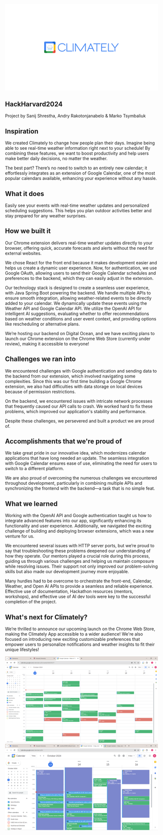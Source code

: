 <img src="climatelyLogo.png"/>

## HackHarvard2024
Project by Sanij Shrestha, Andry Rakotonjanabelo & Marko Tsymbaliuk

## Inspiration
We created Climately to change how people plan their days. Imagine being able to see real-time weather information right next to your schedule! By combining these features, we want to boost productivity and help users make better daily decisions, no matter the weather.

The best part? There’s no need to switch to an entirely new calendar; it effortlessly integrates as an extension of Google Calendar, one of the most popular calendars available, enhancing your experience without any hassle.

## What it does
Easily see your events with real-time weather updates and personalized scheduling suggestions. This helps you plan outdoor activities better and stay prepared for any weather surprises.

## How we built it
Our Chrome extension delivers real-time weather updates directly to your browser, offering quick, accurate forecasts and alerts without the need for external websites.

We chose React for the front end because it makes development easier and helps us create a dynamic user experience. Now, for authentication, we use Google OAuth, allowing users to send their Google Calendar schedules and preferences to the backend, which they can easily adjust in the extension.

Our technology stack is designed to create a seamless user experience, with Java Spring Boot powering the backend. We handle multiple APIs to ensure smooth integration, allowing weather-related events to be directly added to your calendar. We dynamically update these events using the Weather API and Google Calendar API. We utilize the OpenAI API for intelligent AI suggestions, evaluating whether to offer recommendations based on weather conditions and user event context, and providing options like rescheduling or alternative plans.

We’re hosting our backend on Digital Ocean, and we have exciting plans to launch our Chrome extension on the Chrome Web Store (currently under review), making it accessible to everyone!

## Challenges we ran into
We encountered challenges with Google authentication and sending data to the backend from our extension, which involved navigating some complexities. Since this was our first time building a Google Chrome extension, we also had difficulties with data storage on local devices because of permission restrictions.

On the backend, we encountered issues with intricate network processes that frequently caused our API calls to crash. We worked hard to fix these problems, which improved our application's stability and performance.

Despite these challenges, we persevered and built a product we are proud of.

## Accomplishments that we're proud of
We take great pride in our innovative idea, which modernizes calendar applications that have long needed an update. The seamless integration with Google Calendar ensures ease of use, eliminating the need for users to switch to a different platform.

We are also proud of overcoming the numerous challenges we encountered throughout development, particularly in combining multiple APIs and synchronizing the frontend with the backend—a task that is no simple feat.

## What we learned
Working with the OpenAI API and Google authentication taught us how to integrate advanced features into our app, significantly enhancing its functionality and user experience. Additionally, we navigated the exciting challenge of building and deploying browser extensions, which was a new venture for us.

We encountered several issues with HTTP server ports, but we’re proud to say that troubleshooting these problems deepened our understanding of how they operate. Our mentors played a crucial role during this process, guiding us through various challenges and helping us maintain composure while resolving issues. Their support not only improved our problem-solving skills but also made our development journey more enjoyable.

Many hurdles had to be overcome to orchestrate the front-end, Calendar, Weather, and Open AI APIs to provide a seamless and reliable experience. Effective use of documentation, Hackathon resources (mentors, workshops), and effective use of AI dev tools were key to the successful completion of the project.

## What's next for Climately?
We’re thrilled to announce our upcoming launch on the Chrome Web Store, making the Climately App accessible to a wider audience! We're also focused on introducing new exciting customizable preferences that empower users to personalize notifications and weather insights to fit their unique lifestyles!

<img src="before.png"/>
<img src="after .png"/>
